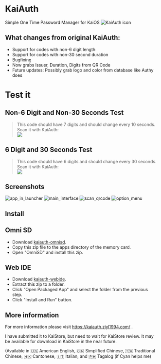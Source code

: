 # KaiAuth
Simple One Time Password Manager for KaiOS
![KaiAuth icon](img/icons/app_112.png)

## What changes from original KaiAuth:
- Support for codes with non-6 digit length
- Support for codes with non-30 second duration
- Bugfixing
- Now grabs Issuer, Duration, Digits from QR Code
- Future updates: Possibly grab logo and color from database like Authy does

# Test it
## Non-6 Digit and Non-30 Seconds Test
> This code should have 7 digits and should change every 10 seconds. Scan it with KaiAuth:  
>![](https://www.google.com/chart?chs=200x200&chld=M|0&cht=qr&chl=otpauth://totp/KaiAuthTestIssuer:7DIGIT_10SEC_TEST%3Fsecret%3DDEADBEEFDEADBEEF%26digits%3D7%26period%3D10)
## 6 Digit and 30 Seconds Test
>This code should have 6 digits and should change every 30 seconds. Scan it with KaiAuth:  
>![](https://www.google.com/chart?chs=200x200&chld=M|0&cht=qr&chl=otpauth://totp/KaiAuthTestIssuer:6DIGIT_30SEC_TEST%3Fsecret%3DGEADBEEFJEADBEEF%26digits%3D6%26period%3D30)

## Screenshots

![app_in_launcher](https://kaiauth.zjyl1994.com/img/app_in_launcher.png)
![main_interface](https://kaiauth.zjyl1994.com/img/main_interface.png)
![scan_qrcode](https://kaiauth.zjyl1994.com/img/scan_qrcode.png)
![option_menu](https://kaiauth.zjyl1994.com/img/option_menu.png)

## Install

## Omni SD
- Download [kaiauth-omnisd](https://github.com/zjyl1994/KaiAuth/releases/download/v1.1.1/kaiauth-v1.1.1-omnisd.zip).
- Copy this zip file to the apps directory of the memory card.
- Open "OmniSD" and install this zip.

## Web IDE
- Download [kaiauth-webide](https://github.com/zjyl1994/KaiAuth/releases/download/v1.1.1/kaiauth-v1.1.1-webide.zip).
- Extract this zip to a folder.
- Click "Open Packaged App" and select the folder from the previous step.
- Click "Install and Run" button.

## More information
For more information please visit https://kaiauth.zjyl1994.com/ .

I have submitted it to KaiStore, but need to wait for KaiStore review. It may be available for download in KaiStore in the near future.

(Available in 🇺🇸 American English, 🇨🇳 Simplified Chinese, 🇹🇼 Traditional Chinese, 🇭🇰 Cantonese, 🇮🇹 Italian, and 🇵🇭 Tagalog (if Cyan helps me)
